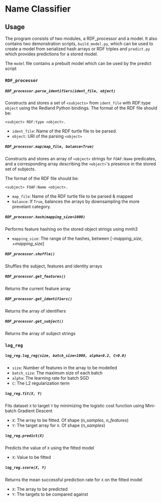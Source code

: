 # Name Classifier
## Usage
The program consists of two modules, a RDF_processor and a model.
It also contains two demonstration scripts, `build_model.py`, which can be used to create a model from serialized hash arrays or RDF triples and `predict.py` which provides predictions for a stored model.

The `model` file contains a prebuilt model which can be used by the predict script

### `RDF_processor`

##### `RDF_processor.parse_identifiers(ident_file, object)`
Constructs and stores a set of `<subjects>` from `ident_file` with RDF:type `object` using the Redland Python bindings.
The format of the RDF file should be:
	
    <subject> RDF:type <object>.

* `ident_file`: Name of the RDF turtle file to be parsed.
* `object`: URI of the parsing `<object>`

##### `RDF_processor.map(map_file, balance=True)`
Constructs and stores an array of `<object>` strings for `FOAF:Name` predicates, and a corresponding array describing the `<object>`'s presence in the stored set of subjects.

The format of the RDF file should be:

	<subject> FOAF:Name <object>.

* `map_file`: Name of the RDF turtle file to be parsed & mapped
* `balance`: If `True`, balances the arrays by downsampling the more prevelant category.

##### `RDF_processor.hash(mapping_size=1000)`
Performs feature hashing on the stored object strings using mmh3

* `mapping_size`: The range of the hashes, between [-_mapping\_size_, +_mapping\_size_]

##### `RDF_processor.shuffle()`
Shuffles the subject, features and identity arrays

##### `RDF_processor.get_features()`
Returns the current feature array

##### `RDF_processor.get_identifiers()`
Returns the array of identifiers

##### `RDF_processor.get_subject()`
Returns the array of subject strings


### `log_reg`

##### `log_reg.log_reg(size, batch_size=1000, alpha=0.2, C=0.0)`

* `size`: Number of features in the array to be modelled
* `batch_size`: The maximum size of each batch
* `alpha`: The learning rate for batch SGD
* `C`: The L2 regularization term

##### `log_reg.fit(X, Y)`
Fits dataset `X` to target `Y` by minimizing the logistic cost function using Mini-batch Gradient Descent

* `X`: The array to be fitted. Of shape (_n\_samples_, _n\_features_)
* `Y`: The target array for `X`. Of shape (_n\_samples_)

##### `log_reg.predict(X)`
Predicts the value of `X` using the fitted model
 
* `X`: Value to be fitted

##### `log_reg.score(X, Y)`
Returns the mean successful prediction rate for `X` on the fitted model 

* `X`: The array to be predicted
* `Y`: The targets to be compared against

